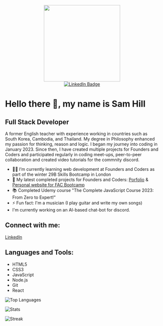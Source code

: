 <div align="center">
  <img src="https://github.com/samscupoftea/samscupoftea/assets/116380619/a7eded8b-e623-43d6-8b16-e5bcda4a4b98" width="250"/>
  <div>
    <a href="https://www.linkedin.com/in/sam-hill-7a019058/">
      <img src="https://img.shields.io/badge/LinkedIn-blue?style=for-the-badge&logo=linkedin&logoColor=white" alt="LinkedIn Badge"/>
    </a>
  </div>
</div>

# Hello there 👋, my name is Sam Hill

## Full Stack Developer

A former English teacher with experience working in countries such as South Korea, Cambodia, and Thailand. My degree in Philosophy enhanced my passion for thinking, reason and logic. I began my journey into coding in January 2023. Since then, I have created multiple projects for Founders and Coders and participated regularly in coding meet-ups, peer-to-peer collaboration and created video tutorials for the commnity discord.
- ✍🏻 I’m currently learning web development at Founders and Coders as part of the winter 29B Skills Bootcamp in London
- 🔭 My latest completed projects for Founders and Coders: [Porfolio](https://samscupoftea.github.io/Portfolio/) & [Personal website for FAC Bootcamp](https://github.com/samscupoftea/FAC-Website-Project)
- 📚 Completed Udemy course "The Complete JavaScript Course 2023: From Zero to Expert!"
- ⚡ Fun fact: I'm a musician (I play guitar and write my own songs)
- I'm currently working on an AI-based chat-bot for discord.

## Connect with me:
[LinkedIn](https://www.linkedin.com/in/sam-hill-7a019058/)

## Languages and Tools:
- HTML5
- CSS3
- JavaScript
- Node.js
- Git
- React



![Top Languages](https://github-readme-stats.vercel.app/api/top-langs?username=samscupoftea&show_icons=true&locale=en&layout=compact)

![Stats](https://github-readme-stats.vercel.app/api?username=samscupoftea&show_icons=true&locale=en)

![Streak](https://github-readme-streak-stats.herokuapp.com/?user=samscupoftea)

